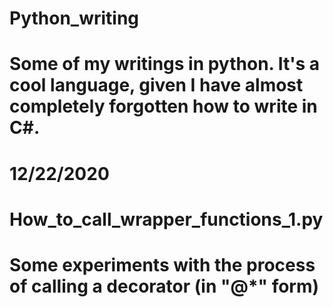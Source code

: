 # Python_writing

# Some of my writings in python. It's a cool language, given I have almost completely forgotten how to write in C#. 
#
# 12/22/2020
# How_to_call_wrapper_functions_1.py
# Some experiments with the process of calling a decorator (in "@*" form)
#
